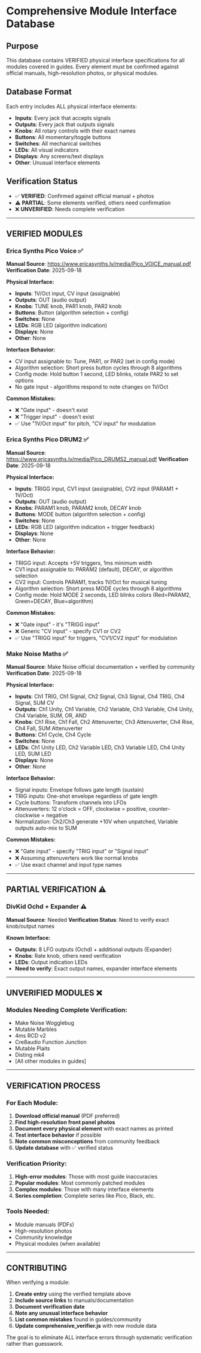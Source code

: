 # Comprehensive Module Interface Database

## Purpose
This database contains VERIFIED physical interface specifications for all modules covered in guides. Every element must be confirmed against official manuals, high-resolution photos, or physical modules.

## Database Format
Each entry includes ALL physical interface elements:
- **Inputs**: Every jack that accepts signals
- **Outputs**: Every jack that outputs signals  
- **Knobs**: All rotary controls with their exact names
- **Buttons**: All momentary/toggle buttons
- **Switches**: All mechanical switches
- **LEDs**: All visual indicators
- **Displays**: Any screens/text displays
- **Other**: Unusual interface elements

## Verification Status
- ✅ **VERIFIED**: Confirmed against official manual + photos
- ⚠️ **PARTIAL**: Some elements verified, others need confirmation  
- ❌ **UNVERIFIED**: Needs complete verification

---

## VERIFIED MODULES

### Erica Synths Pico Voice ✅
**Manual Source**: https://www.ericasynths.lv/media/Pico_VOICE_manual.pdf
**Verification Date**: 2025-09-18

**Physical Interface:**
- **Inputs**: 1V/Oct input, CV input (assignable)
- **Outputs**: OUT (audio output)
- **Knobs**: TUNE knob, PAR1 knob, PAR2 knob  
- **Buttons**: Button (algorithm selection + config)
- **Switches**: None
- **LEDs**: RGB LED (algorithm indication)
- **Displays**: None
- **Other**: None

**Interface Behavior:**
- CV input assignable to: Tune, PAR1, or PAR2 (set in config mode)
- Algorithm selection: Short press button cycles through 8 algorithms
- Config mode: Hold button 1 second, LED blinks, rotate PAR2 to set options
- No gate input - algorithms respond to note changes on 1V/Oct

**Common Mistakes:**
- ❌ "Gate input" - doesn't exist
- ❌ "Trigger input" - doesn't exist  
- ✅ Use "1V/Oct input" for pitch, "CV input" for modulation

### Erica Synths Pico DRUM2 ✅  
**Manual Source**: https://www.ericasynths.lv/media/Pico_DRUMS2_manual.pdf
**Verification Date**: 2025-09-18

**Physical Interface:**
- **Inputs**: TRIGG input, CV1 input (assignable), CV2 input (PARAM1 + 1V/Oct)
- **Outputs**: OUT (audio output)
- **Knobs**: PARAM1 knob, PARAM2 knob, DECAY knob
- **Buttons**: MODE button (algorithm selection + config)
- **Switches**: None
- **LEDs**: RGB LED (algorithm indication + trigger feedback)
- **Displays**: None
- **Other**: None

**Interface Behavior:**
- TRIGG input: Accepts +5V triggers, 1ms minimum width
- CV1 input assignable to: PARAM2 (default), DECAY, or algorithm selection
- CV2 input: Controls PARAM1, tracks 1V/Oct for musical tuning
- Algorithm selection: Short press MODE cycles through 8 algorithms
- Config mode: Hold MODE 2 seconds, LED blinks colors (Red=PARAM2, Green=DECAY, Blue=algorithm)

**Common Mistakes:**
- ❌ "Gate input" - it's "TRIGG input"
- ❌ Generic "CV input" - specify CV1 or CV2
- ✅ Use "TRIGG input" for triggers, "CV1/CV2 input" for modulation

### Make Noise Maths ✅
**Manual Source**: Make Noise official documentation + verified by community
**Verification Date**: 2025-09-18

**Physical Interface:**
- **Inputs**: Ch1 TRIG, Ch1 Signal, Ch2 Signal, Ch3 Signal, Ch4 TRIG, Ch4 Signal, SUM CV
- **Outputs**: Ch1 Unity, Ch1 Variable, Ch2 Variable, Ch3 Variable, Ch4 Unity, Ch4 Variable, SUM, OR, AND
- **Knobs**: Ch1 Rise, Ch1 Fall, Ch2 Attenuverter, Ch3 Attenuverter, Ch4 Rise, Ch4 Fall, SUM Attenuverter
- **Buttons**: Ch1 Cycle, Ch4 Cycle
- **Switches**: None
- **LEDs**: Ch1 Unity LED, Ch2 Variable LED, Ch3 Variable LED, Ch4 Unity LED, SUM LED
- **Displays**: None
- **Other**: None

**Interface Behavior:**
- Signal inputs: Envelope follows gate length (sustain)
- TRIG inputs: One-shot envelope regardless of gate length  
- Cycle buttons: Transform channels into LFOs
- Attenuverters: 12 o'clock = OFF, clockwise = positive, counter-clockwise = negative
- Normalization: Ch2/Ch3 generate +10V when unpatched, Variable outputs auto-mix to SUM

**Common Mistakes:**
- ❌ "Gate input" - specify "TRIG input" or "Signal input"
- ❌ Assuming attenuverters work like normal knobs
- ✅ Use exact channel and input type names

---

## PARTIAL VERIFICATION ⚠️

### DivKid Ochd + Expander ⚠️
**Manual Source**: Needed
**Verification Status**: Need to verify exact knob/output names

**Known Interface:**
- **Outputs**: 8 LFO outputs (Ochd) + additional outputs (Expander)
- **Knobs**: Rate knob, others need verification
- **LEDs**: Output indication LEDs
- **Need to verify**: Exact output names, expander interface elements

---

## UNVERIFIED MODULES ❌

### Modules Needing Complete Verification:
- Make Noise Wogglebug
- Mutable Marbles  
- 4ms RCD v2
- Cre8audio Function Junction
- Mutable Plaits
- Disting mk4
- [All other modules in guides]

---

## VERIFICATION PROCESS

### For Each Module:
1. **Download official manual** (PDF preferred)
2. **Find high-resolution front panel photos**  
3. **Document every physical element** with exact names as printed
4. **Test interface behavior** if possible
5. **Note common misconceptions** from community feedback
6. **Update database** with ✅ verified status

### Verification Priority:
1. **High-error modules**: Those with most guide inaccuracies
2. **Popular modules**: Most commonly patched modules
3. **Complex modules**: Those with many interface elements
4. **Series completion**: Complete series like Pico, Black, etc.

### Tools Needed:
- Module manuals (PDFs)
- High-resolution photos
- Community knowledge
- Physical modules (when available)

---

## CONTRIBUTING

When verifying a module:

1. **Create entry** using the verified template above
2. **Include source links** to manuals/documentation  
3. **Document verification date**
4. **Note any unusual interface behavior**
5. **List common mistakes** found in guides/community
6. **Update comprehensive_verifier.js** with new module data

The goal is to eliminate ALL interface errors through systematic verification rather than guesswork.
